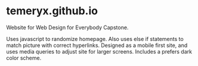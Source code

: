 # temeryx.github.io
Website for Web Design for Everybody Capstone.

Uses javascript to randomize homepage.  Also uses else if statements to match picture with correct hyperlinks.  Designed as a mobile first site, and uses media queries to adjust site for larger screens.  Includes a prefers dark color scheme. 

